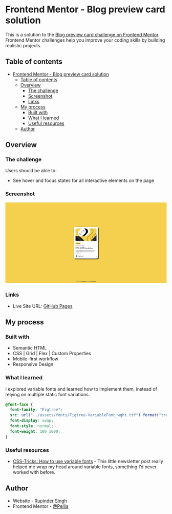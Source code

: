 # Frontend Mentor - Blog preview card solution

This is a solution to the [Blog preview card challenge on Frontend Mentor](https://www.frontendmentor.io/challenges/blog-preview-card-ckPaj01IcS). Frontend Mentor challenges help you improve your coding skills by building realistic projects. 

## Table of contents

- [Frontend Mentor - Blog preview card solution](#frontend-mentor---blog-preview-card-solution)
  - [Table of contents](#table-of-contents)
  - [Overview](#overview)
    - [The challenge](#the-challenge)
    - [Screenshot](#screenshot)
    - [Links](#links)
  - [My process](#my-process)
    - [Built with](#built-with)
    - [What I learned](#what-i-learned)
    - [Useful resources](#useful-resources)
  - [Author](#author)

## Overview

### The challenge

Users should be able to:

- See hover and focus states for all interactive elements on the page

### Screenshot

![Solution for the challange](./assets/images/screenshot.png)

### Links

<!-- - Solution URL: [Frontend Mentor](https://your-solution-url.com) -->
- Live Site URL: [GitHub Pages](https://pellia.github.io/fm-blog-preview-card/)

## My process

### Built with

- Semantic HTML
- CSS | Grid | Flex | Custom Properties
- Mobile-first workflow
- Responsive Design

### What I learned

I explored variable fonts and learned how to implement them, instead of relying on multiple static font variations.

```css
@font-face {
  font-family: "Figtree";
  src: url("../assets/fonts/Figtree-VariableFont_wght.ttf") format("truetype");
  font-display: swap;
  font-style: normal;
  font-weight: 100 1000;
}
```

### Useful resources

- [CSS-Tricks: How to use variable fonts](https://css-tricks.com/newsletter/259-how-to-use-variable-fonts/) - This little newsletter post really helped me wrap my head around variable fonts, something I’d never worked with before.

## Author

- Website - [Rupinder Singh](https://www.rupinder-singh.com/)
- Frontend Mentor - [@Pellia](https://www.frontendmentor.io/profile/Pellia)
